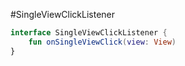 #SingleViewClickListener

```kotlin
interface SingleViewClickListener {
    fun onSingleViewClick(view: View)
}
```